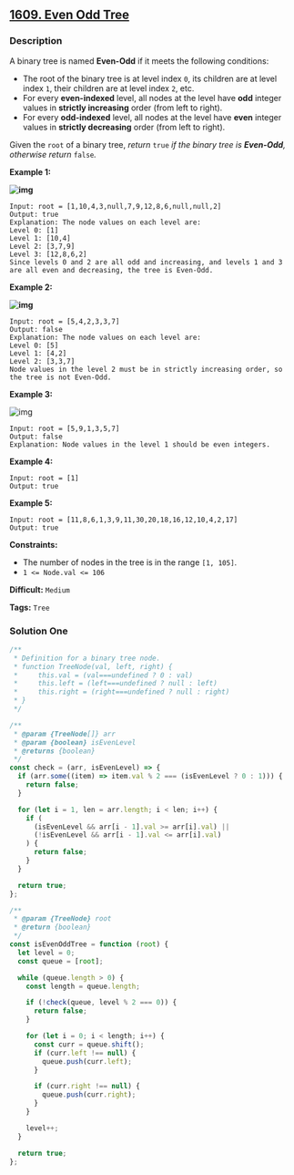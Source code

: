 ## [1609. Even Odd Tree](https://leetcode.com/problems/even-odd-tree/)

### Description

A binary tree is named **Even-Odd** if it meets the following conditions:

- The root of the binary tree is at level index `0`, its children are at level index `1`, their children are at level index `2`, etc.
- For every **even-indexed** level, all nodes at the level have **odd** integer values in **strictly increasing** order (from left to right).
- For every **odd-indexed** level, all nodes at the level have **even** integer values in **strictly decreasing** order (from left to right).

Given the `root` of a binary tree, _return_ `true` _if the binary tree is **Even-Odd**, otherwise return_ `false`_._

**Example 1:**

**![img](https://assets.leetcode.com/uploads/2020/09/15/sample_1_1966.png)**

```
Input: root = [1,10,4,3,null,7,9,12,8,6,null,null,2]
Output: true
Explanation: The node values on each level are:
Level 0: [1]
Level 1: [10,4]
Level 2: [3,7,9]
Level 3: [12,8,6,2]
Since levels 0 and 2 are all odd and increasing, and levels 1 and 3 are all even and decreasing, the tree is Even-Odd.
```

**Example 2:**

**![img](https://assets.leetcode.com/uploads/2020/09/15/sample_2_1966.png)**

```
Input: root = [5,4,2,3,3,7]
Output: false
Explanation: The node values on each level are:
Level 0: [5]
Level 1: [4,2]
Level 2: [3,3,7]
Node values in the level 2 must be in strictly increasing order, so the tree is not Even-Odd.
```

**Example 3:**

![img](https://assets.leetcode.com/uploads/2020/09/22/sample_1_333_1966.png)

```
Input: root = [5,9,1,3,5,7]
Output: false
Explanation: Node values in the level 1 should be even integers.
```

**Example 4:**

```
Input: root = [1]
Output: true
```

**Example 5:**

```
Input: root = [11,8,6,1,3,9,11,30,20,18,16,12,10,4,2,17]
Output: true
```

**Constraints:**

- The number of nodes in the tree is in the range `[1, 105]`.
- `1 <= Node.val <= 106`

**Difficult:** `Medium`

**Tags:** `Tree`

### Solution One

```javascript
/**
 * Definition for a binary tree node.
 * function TreeNode(val, left, right) {
 *     this.val = (val===undefined ? 0 : val)
 *     this.left = (left===undefined ? null : left)
 *     this.right = (right===undefined ? null : right)
 * }
 */

/**
 * @param {TreeNode[]} arr
 * @param {boolean} isEvenLevel
 * @returns {boolean}
 */
const check = (arr, isEvenLevel) => {
  if (arr.some((item) => item.val % 2 === (isEvenLevel ? 0 : 1))) {
    return false;
  }

  for (let i = 1, len = arr.length; i < len; i++) {
    if (
      (isEvenLevel && arr[i - 1].val >= arr[i].val) ||
      (!isEvenLevel && arr[i - 1].val <= arr[i].val)
    ) {
      return false;
    }
  }

  return true;
};

/**
 * @param {TreeNode} root
 * @return {boolean}
 */
const isEvenOddTree = function (root) {
  let level = 0;
  const queue = [root];

  while (queue.length > 0) {
    const length = queue.length;

    if (!check(queue, level % 2 === 0)) {
      return false;
    }

    for (let i = 0; i < length; i++) {
      const curr = queue.shift();
      if (curr.left !== null) {
        queue.push(curr.left);
      }

      if (curr.right !== null) {
        queue.push(curr.right);
      }
    }

    level++;
  }

  return true;
};
```

